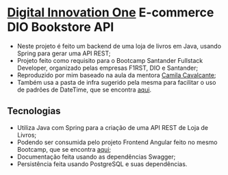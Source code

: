 # [Digital Innovation One](https://www.dio.me) E-commerce DIO Bookstore API

- Neste projeto é feito um backend de uma loja de livros em Java, usando Spring para gerar uma API REST;
- Projeto feito como requisito para o Bootcamp Santander Fullstack Developer, organizado pelas empresas F1RST, DIO e Santander;
- Reproduzido por mim baseado na aula da mentora [Camila Cavalcante](https://github.com/cami-la);
- Também usa a pasta de infra sugerido pela mesma para facilitar o uso de padrões de DateTime, que se encontra [aqui](https://github.com/cami-la/academia-digital).

## Tecnologias

* Utiliza Java com Spring para a criação de uma API REST de Loja de Livros;
* Podendo ser consumida pelo projeto Frontend Angular feito no mesmo Bootcamp, que se encontra [aqui](https://github.com/JeanBrianez/ecommerce-angular-dio);
* Documentação feita usando as dependências Swagger;
* Persistência feita usando PostgreSQL e suas dependências.
